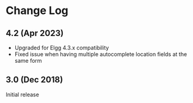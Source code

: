# Change Log

## 4.2 (Apr 2023)

- Upgraded for Elgg 4.3.x compatibility
- Fixed issue when having multiple autocomplete location fields at the same form

## 3.0 (Dec 2018)

Initial release